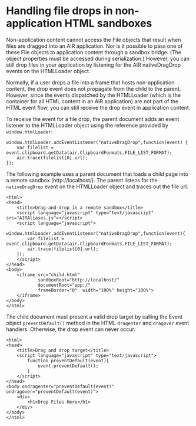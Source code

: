 # Handling file drops in non-application HTML sandboxes

Non-application content cannot access the File objects that result when files
are dragged into an AIR application. Nor is it possible to pass one of these
File objects to application content through a sandbox bridge. (The object
properties must be accessed during serialization.) However, you can still drop
files in your application by listening for the AIR nativeDragDrop events on the
HTMLLoader object.

Normally, if a user drops a file into a frame that hosts non-application
content, the drop event does not propagate from the child to the parent.
However, since the events dispatched by the HTMLLoader (which is the container
for all HTML content in an AIR application) are not part of the HTML event flow,
you can still receive the drop event in application content.

To receive the event for a file drop, the parent document adds an event listener
to the HTMLLoader object using the reference provided by `window.htmlLoader`:

    window.htmlLoader.addEventListener("nativeDragDrop",function(event) {
    	var filelist = event.clipboard.getData(air.ClipboardFormats.FILE_LIST_FORMAT);
    	air.trace(filelist[0].url);
    });

The following example uses a parent document that loads a child page into a
remote sandbox (http://localhost/). The parent listens for the `nativeDragDrop`
event on the HTMLLoader object and traces out the file url.

    <html>
    <head>
    	<title>Drag-and-drop in a remote sandbox</title>
    	<script language="javascript" type="text/javascript" src="AIRAliases.js"></script>
    	<script language="javascript">
    	window.htmlLoader.addEventListener("nativeDragDrop",function(event){
    		var filelist = event.clipboard.getData(air.ClipboardFormats.FILE_LIST_FORMAT);
    		air.trace(filelist[0].url);
    	});
    	</script>
    </head>
    <body>
    	<iframe src="child.html"
    			sandboxRoot="http://localhost/"
    			documentRoot="app:/"
    			frameBorder="0"  width="100%" height="100%">
    	</iframe>
    </body>
    </html>

The child document must present a valid drop target by calling the Event object
`preventDefault()` method in the HTML `dragenter` and `dragover` event handlers.
Otherwise, the drop event can never occur.

    <html>
    <head>
    	<title>Drag and drop target</title>
    	<script language="javascript" type="text/javascript">
    		function preventDefault(event){
    			event.preventDefault();
    		}
    	</script>
    </head>
    <body ondragenter="preventDefault(event)" ondragover="preventDefault(event)">
    	<div>
    		<h1>Drop Files Here</h1>
    	</div>
    </body>
    </html>
